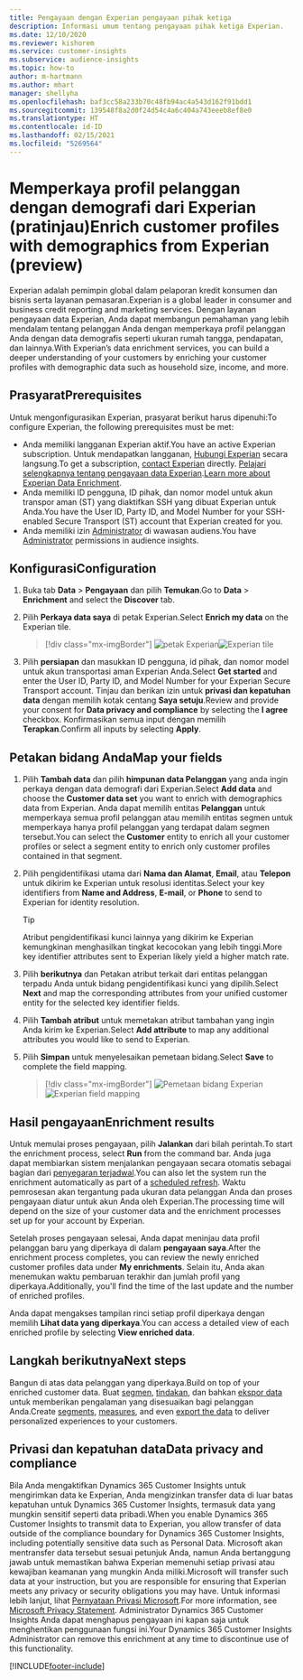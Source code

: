 ```yaml
---
title: Pengayaan dengan Experian pengayaan pihak ketiga
description: Informasi umum tentang pengayaan pihak ketiga Experian.
ms.date: 12/10/2020
ms.reviewer: kishorem
ms.service: customer-insights
ms.subservice: audience-insights
ms.topic: how-to
author: m-hartmann
ms.author: mhart
manager: shellyha
ms.openlocfilehash: baf3cc58a233b70c48fb94ac4a543d162f91bdd1
ms.sourcegitcommit: 139548f8a2d0f24d54c4a6c404a743eeeb8ef8e0
ms.translationtype: HT
ms.contentlocale: id-ID
ms.lasthandoff: 02/15/2021
ms.locfileid: "5269564"
---
```

# <a name="enrich-customer-profiles-with-demographics-from-experian-preview"></a><span data-ttu-id="be49b-103">Memperkaya profil pelanggan dengan demografi dari Experian (pratinjau)</span><span class="sxs-lookup"><span data-stu-id="be49b-103">Enrich customer profiles with demographics from Experian (preview)</span></span>

<span data-ttu-id="be49b-104">Experian adalah pemimpin global dalam pelaporan kredit konsumen dan bisnis serta layanan pemasaran.</span><span class="sxs-lookup"><span data-stu-id="be49b-104">Experian is a global leader in consumer and business credit reporting and marketing services.</span></span> <span data-ttu-id="be49b-105">Dengan layanan pengayaan data Experian, Anda dapat membangun pemahaman yang lebih mendalam tentang pelanggan Anda dengan memperkaya profil pelanggan Anda dengan data demografis seperti ukuran rumah tangga, pendapatan, dan lainnya.</span><span class="sxs-lookup"><span data-stu-id="be49b-105">With Experian’s data enrichment services, you can build a deeper understanding of your customers by enriching your customer profiles with demographic data such as household size, income, and more.</span></span>

## <a name="prerequisites"></a><span data-ttu-id="be49b-106">Prasyarat</span><span class="sxs-lookup"><span data-stu-id="be49b-106">Prerequisites</span></span>

<span data-ttu-id="be49b-107">Untuk mengonfigurasikan Experian, prasyarat berikut harus dipenuhi:</span><span class="sxs-lookup"><span data-stu-id="be49b-107">To configure Experian, the following prerequisites must be met:</span></span>

- <span data-ttu-id="be49b-108">Anda memiliki langganan Experian aktif.</span><span class="sxs-lookup"><span data-stu-id="be49b-108">You have an active Experian subscription.</span></span> <span data-ttu-id="be49b-109">Untuk mendapatkan langganan, [Hubungi Experian](https://www.experian.com/marketing-services/contact) secara langsung.</span><span class="sxs-lookup"><span data-stu-id="be49b-109">To get a subscription, [contact Experian](https://www.experian.com/marketing-services/contact) directly.</span></span> <span data-ttu-id="be49b-110">[Pelajari selengkapnya tentang pengayaan data Experian](https://www.experian.com/marketing-services/microsoft?cmpid=ems_web_mci_cdppage).</span><span class="sxs-lookup"><span data-stu-id="be49b-110">[Learn more about Experian Data Enrichment](https://www.experian.com/marketing-services/microsoft?cmpid=ems_web_mci_cdppage).</span></span>
- <span data-ttu-id="be49b-111">Anda memiliki ID pengguna, ID pihak, dan nomor model untuk akun transpor aman (ST) yang diaktifkan SSH yang dibuat Experian untuk Anda.</span><span class="sxs-lookup"><span data-stu-id="be49b-111">You have the User ID, Party ID, and Model Number for your SSH-enabled Secure Transport (ST) account that Experian created for you.</span></span>
- <span data-ttu-id="be49b-112">Anda memiliki izin [Administrator](permissions.md#administrator) di wawasan audiens.</span><span class="sxs-lookup"><span data-stu-id="be49b-112">You have [Administrator](permissions.md#administrator) permissions in audience insights.</span></span>

## <a name="configuration"></a><span data-ttu-id="be49b-113">Konfigurasi</span><span class="sxs-lookup"><span data-stu-id="be49b-113">Configuration</span></span>

1. <span data-ttu-id="be49b-114">Buka tab **Data** > **Pengayaan** dan pilih **Temukan**.</span><span class="sxs-lookup"><span data-stu-id="be49b-114">Go to **Data** > **Enrichment** and select the **Discover** tab.</span></span>

1. <span data-ttu-id="be49b-115">Pilih **Perkaya data saya** di petak Experian.</span><span class="sxs-lookup"><span data-stu-id="be49b-115">Select **Enrich my data** on the Experian tile.</span></span>

   > [!div class="mx-imgBorder"]
   > <span data-ttu-id="be49b-116">![petak Experian](media/experian-tile.png "petak Experian")</span><span class="sxs-lookup"><span data-stu-id="be49b-116">![Experian tile](media/experian-tile.png "Experian tile")</span></span>

1. <span data-ttu-id="be49b-117">Pilih **persiapan** dan masukkan ID pengguna, id pihak, dan nomor model untuk akun transportasi aman Experian Anda.</span><span class="sxs-lookup"><span data-stu-id="be49b-117">Select **Get started** and enter the User ID, Party ID, and Model Number for your Experian Secure Transport account.</span></span> <span data-ttu-id="be49b-118">Tinjau dan berikan izin untuk **privasi dan kepatuhan data** dengan memilih kotak centang **Saya setuju**.</span><span class="sxs-lookup"><span data-stu-id="be49b-118">Review and provide your consent for **Data privacy and compliance** by selecting the **I agree** checkbox.</span></span> <span data-ttu-id="be49b-119">Konfirmasikan semua input dengan memilih **Terapkan**.</span><span class="sxs-lookup"><span data-stu-id="be49b-119">Confirm all inputs by selecting **Apply**.</span></span>

## <a name="map-your-fields"></a><span data-ttu-id="be49b-120">Petakan bidang Anda</span><span class="sxs-lookup"><span data-stu-id="be49b-120">Map your fields</span></span>

1.  <span data-ttu-id="be49b-121">Pilih **Tambah data** dan pilih **himpunan data Pelanggan** yang anda ingin perkaya dengan data demografi dari Experian.</span><span class="sxs-lookup"><span data-stu-id="be49b-121">Select **Add data** and choose the **Customer data set** you want to enrich with demographics data from Experian.</span></span> <span data-ttu-id="be49b-122">Anda dapat memilih entitas **Pelanggan** untuk memperkaya semua profil pelanggan atau memilih entitas segmen untuk memperkaya hanya profil pelanggan yang terdapat dalam segmen tersebut.</span><span class="sxs-lookup"><span data-stu-id="be49b-122">You can select the **Customer** entity to enrich all your customer profiles or select a segment entity to enrich only customer profiles contained in that segment.</span></span>

1. <span data-ttu-id="be49b-123">Pilih pengidentifikasi utama dari **Nama dan Alamat**, **Email**, atau **Telepon** untuk dikirim ke Experian untuk resolusi identitas.</span><span class="sxs-lookup"><span data-stu-id="be49b-123">Select your key identifiers from **Name and Address**, **E-mail**, or **Phone** to send to Experian for identity resolution.</span></span>

   > [!TIP]
   > <span data-ttu-id="be49b-124">Atribut pengidentifikasi kunci lainnya yang dikirim ke Experian kemungkinan menghasilkan tingkat kecocokan yang lebih tinggi.</span><span class="sxs-lookup"><span data-stu-id="be49b-124">More key identifier attributes sent to Experian likely yield a higher match rate.</span></span>

1. <span data-ttu-id="be49b-125">Pilih **berikutnya** dan Petakan atribut terkait dari entitas pelanggan terpadu Anda untuk bidang pengidentifikasi kunci yang dipilih.</span><span class="sxs-lookup"><span data-stu-id="be49b-125">Select **Next** and map the corresponding attributes from your unified customer entity for the selected key identifier fields.</span></span>

1. <span data-ttu-id="be49b-126">Pilih **Tambah atribut** untuk memetakan atribut tambahan yang ingin Anda kirim ke Experian.</span><span class="sxs-lookup"><span data-stu-id="be49b-126">Select **Add attribute** to map any additional attributes you would like to send to Experian.</span></span>

1.  <span data-ttu-id="be49b-127">Pilih **Simpan** untuk menyelesaikan pemetaan bidang.</span><span class="sxs-lookup"><span data-stu-id="be49b-127">Select **Save** to complete the field mapping.</span></span>

    > [!div class="mx-imgBorder"]
    > <span data-ttu-id="be49b-128">![Pemetaan bidang Experian](media/experian-field-mapping.png "Pemetaan bidang Experian")</span><span class="sxs-lookup"><span data-stu-id="be49b-128">![Experian field mapping](media/experian-field-mapping.png "Experian field mapping")</span></span>

## <a name="enrichment-results"></a><span data-ttu-id="be49b-129">Hasil pengayaan</span><span class="sxs-lookup"><span data-stu-id="be49b-129">Enrichment results</span></span>

<span data-ttu-id="be49b-130">Untuk memulai proses pengayaan, pilih **Jalankan** dari bilah perintah.</span><span class="sxs-lookup"><span data-stu-id="be49b-130">To start the enrichment process, select **Run** from the command bar.</span></span> <span data-ttu-id="be49b-131">Anda juga dapat membiarkan sistem menjalankan pengayaan secara otomatis sebagai bagian dari [penyegaran terjadwal](system.md#schedule-tab).</span><span class="sxs-lookup"><span data-stu-id="be49b-131">You can also let the system run the enrichment automatically as part of a [scheduled refresh](system.md#schedule-tab).</span></span> <span data-ttu-id="be49b-132">Waktu pemrosesan akan tergantung pada ukuran data pelanggan Anda dan proses pengayaan diatur untuk akun Anda oleh Experian.</span><span class="sxs-lookup"><span data-stu-id="be49b-132">The processing time will depend on the size of your customer data and the enrichment processes set up for your account by Experian.</span></span>

<span data-ttu-id="be49b-133">Setelah proses pengayaan selesai, Anda dapat meninjau data profil pelanggan baru yang diperkaya di dalam **pengayaan saya**.</span><span class="sxs-lookup"><span data-stu-id="be49b-133">After the enrichment process completes, you can review the newly enriched customer profiles data under **My enrichments**.</span></span> <span data-ttu-id="be49b-134">Selain itu, Anda akan menemukan waktu pembaruan terakhir dan jumlah profil yang diperkaya.</span><span class="sxs-lookup"><span data-stu-id="be49b-134">Additionally, you'll find the time of the last update and the number of enriched profiles.</span></span>

<span data-ttu-id="be49b-135">Anda dapat mengakses tampilan rinci setiap profil diperkaya dengan memilih **Lihat data yang diperkaya**.</span><span class="sxs-lookup"><span data-stu-id="be49b-135">You can access a detailed view of each enriched profile by selecting **View enriched data**.</span></span>

## <a name="next-steps"></a><span data-ttu-id="be49b-136">Langkah berikutnya</span><span class="sxs-lookup"><span data-stu-id="be49b-136">Next steps</span></span>

<span data-ttu-id="be49b-137">Bangun di atas data pelanggan yang diperkaya.</span><span class="sxs-lookup"><span data-stu-id="be49b-137">Build on top of your enriched customer data.</span></span> <span data-ttu-id="be49b-138">Buat [segmen](segments.md), [tindakan](measures.md), dan bahkan [ekspor data](export-destinations.md) untuk memberikan pengalaman yang disesuaikan bagi pelanggan Anda.</span><span class="sxs-lookup"><span data-stu-id="be49b-138">Create [segments](segments.md), [measures](measures.md), and even [export the data](export-destinations.md) to deliver personalized experiences to your customers.</span></span>

## <a name="data-privacy-and-compliance"></a><span data-ttu-id="be49b-139">Privasi dan kepatuhan data</span><span class="sxs-lookup"><span data-stu-id="be49b-139">Data privacy and compliance</span></span>

<span data-ttu-id="be49b-140">Bila Anda mengaktifkan Dynamics 365 Customer Insights untuk mengirimkan data ke Experian, Anda mengizinkan transfer data di luar batas kepatuhan untuk Dynamics 365 Customer Insights, termasuk data yang mungkin sensitif seperti data pribadi.</span><span class="sxs-lookup"><span data-stu-id="be49b-140">When you enable Dynamics 365 Customer Insights to transmit data to Experian, you allow transfer of data outside of the compliance boundary for Dynamics 365 Customer Insights, including potentially sensitive data such as Personal Data.</span></span> <span data-ttu-id="be49b-141">Microsoft akan mentransfer data tersebut sesuai petunjuk Anda, namun Anda bertanggung jawab untuk memastikan bahwa Experian memenuhi setiap privasi atau kewajiban keamanan yang mungkin Anda miliki.</span><span class="sxs-lookup"><span data-stu-id="be49b-141">Microsoft will transfer such data at your instruction, but you are responsible for ensuring that Experian meets any privacy or security obligations you may have.</span></span> <span data-ttu-id="be49b-142">Untuk informasi lebih lanjut, lihat [Pernyataan Privasi Microsoft](https://go.microsoft.com/fwlink/?linkid=396732).</span><span class="sxs-lookup"><span data-stu-id="be49b-142">For more information, see [Microsoft Privacy Statement](https://go.microsoft.com/fwlink/?linkid=396732).</span></span>
<span data-ttu-id="be49b-143">Administrator Dynamics 365 Customer Insights Anda dapat menghapus pengayaan ini kapan saja untuk menghentikan penggunaan fungsi ini.</span><span class="sxs-lookup"><span data-stu-id="be49b-143">Your Dynamics 365 Customer Insights Administrator can remove this enrichment at any time to discontinue use of this functionality.</span></span>


[!INCLUDE[footer-include](../includes/footer-banner.md)]
